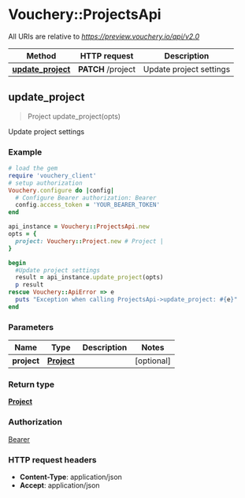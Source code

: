 # Vouchery::ProjectsApi

All URIs are relative to *https://preview.vouchery.io/api/v2.0*

Method | HTTP request | Description
------------- | ------------- | -------------
[**update_project**](ProjectsApi.md#update_project) | **PATCH** /project | Update project settings



## update_project

> Project update_project(opts)

Update project settings

### Example

```ruby
# load the gem
require 'vouchery_client'
# setup authorization
Vouchery.configure do |config|
  # Configure Bearer authorization: Bearer
  config.access_token = 'YOUR_BEARER_TOKEN'
end

api_instance = Vouchery::ProjectsApi.new
opts = {
  project: Vouchery::Project.new # Project | 
}

begin
  #Update project settings
  result = api_instance.update_project(opts)
  p result
rescue Vouchery::ApiError => e
  puts "Exception when calling ProjectsApi->update_project: #{e}"
end
```

### Parameters


Name | Type | Description  | Notes
------------- | ------------- | ------------- | -------------
 **project** | [**Project**](Project.md)|  | [optional] 

### Return type

[**Project**](Project.md)

### Authorization

[Bearer](../README.md#Bearer)

### HTTP request headers

- **Content-Type**: application/json
- **Accept**: application/json

